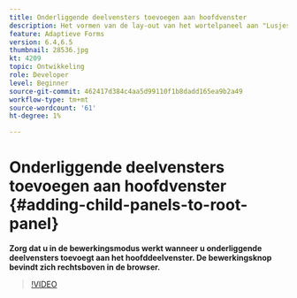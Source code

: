 ```yaml
---
title: Onderliggende deelvensters toevoegen aan hoofdvenster
description: Het vormen van de lay-out van het wortelpaneel aan "Lusjes op Linker"en voeg kindpanelen aan het wortelpaneel toe.
feature: Adaptieve Forms
version: 6.4,6.5
thumbnail: 28536.jpg
kt: 4209
topic: Ontwikkeling
role: Developer
level: Beginner
source-git-commit: 462417d384c4aa5d99110f1b8dadd165ea9b2a49
workflow-type: tm+mt
source-wordcount: '61'
ht-degree: 1%

---
```



# Onderliggende deelvensters toevoegen aan hoofdvenster {#adding-child-panels-to-root-panel}

**Zorg dat u in de bewerkingsmodus werkt wanneer u onderliggende deelvensters toevoegt aan het hoofddeelvenster. De bewerkingsknop bevindt zich rechtsboven in de browser.**


>[!VIDEO](https://video.tv.adobe.com/v/28536?quality=9&learn=on)

